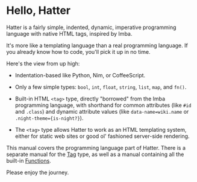 # Hello, Hatter

Hatter is a fairly simple, indented, dynamic, imperative programming
language with native HTML tags, inspired by Imba.

It's more like a templating language than a real programming language.
If you already know how to code, you'll pick it up in no time.

Here's the view from up high:

- Indentation-based like Python, Nim, or CoffeeScript.

- Only a few simple types: `bool`, `int`, `float`, `string`, `list`,
  `map`, and `fn()`.

- Built-in HTML `<tag>` type, directly "borrowed" from the Imba
  programming language, with shorthand for common attributes (like
  `#id` and `.class`) and dynamic attribute values (like
  `data-name=wiki.name` or `.night-theme={is-night?}`).

- The `<tag>` type allows Hatter to work as an HTML templating
  system, either for static web sites or good ol' fashioned
  server-side rendering.

This manual covers the programming language part of Hatter. There is a
separate manual for the [Tag][tags] type, as well as a manual
containing all the built-in [Functions].

Please enjoy the journey.

[tags]: /tags
[functions]: /functions
